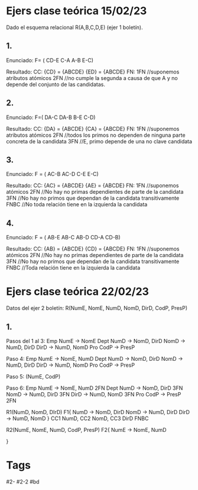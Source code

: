 # Ejers clase teórica 15/02/23
Dado el esquema relacional R(A,B,C,D,E) (ejer 1 boletín).
## 1.
Enunciado:
F= (
CD-E
C-A
A-B
E-C)

Resultado:
CC:
{CD} = {ABCDE}
{ED} = {ABCDE}
FN:
1FN //suponemos atributos atómicos
2FN //no cumple la segunda a causa de que A y no depende del conjunto de las candidatas.
## 2.
Enunciado:
F=(
DA-C
DA-B
B-E
C-D)

Resultado:
CC:
{DA} = {ABCDE}
{CA} = {ABCDE}
FN:
1FN //suponemos atributos atómicos
2FN //todos los primos no dependen de ninguna parte concreta de la candidata
3FN //E, primo depende de una no clave candidata
## 3.
Enunciado:
F = (
AC-B
AC-D
C-E
E-C)

Resultado:
CC:
{AC} = {ABCDE}
{AE} = {ABCDE}
FN:
1FN //suponemos atómicos
2FN //No hay no primas dependientes de parte de la candidata
3FN //No hay no primos que dependan de la candidata transitivamente
FNBC //No toda relación tiene en la izquierda la candidata
## 4.
Enunciado:
F = (
AB-E
AB-C
AB-D
CD-A
CD-B)

Resultado:
CC:
{AB} = {ABCDE}
{CD} = {ABCDE}
FN:
1FN //suponemos atómicos
2FN //No hay no primas dependientes de parte de la candidata
3FN //No hay no primos que dependan de la candidata transitivamente
FNBC //Toda relación tiene en la izquierda la candidata
# Ejers clase teórica 22/02/23
Datos del ejer 2 boletín:
R(NumE, NomE, NumD, NomD, DirD, CodP, PresP)
## 1.
Pasos del 1 al 3:
Emp
	NumE -> NomE
Dept
	NumD -> NomD, DirD
	NomD -> NumD, DirD
	DirD -> NumD, NomD
Pro
	CodP -> PresP

Paso 4:
Emp
	NumE -> NomE, NumD
Dept
	NumD -> NomD, DirD
	NomD -> NumD, DirD
	DirD -> NumD, NomD
Pro
	CodP -> PresP

Paso 5:
(NumE, CodP)

Paso 6:
Emp
	NumE -> NomE, NumD 2FN
Dept
	NumD -> NomD, DirD 3FN
	NomD -> NumD, DirD 3FN
	DirD -> NumD, NomD 3FN
Pro
	CodP -> PresP 2FN

R1(NumD, NomD, DIrD)
F1{
	NumD -> NomD, DirD
	NomD -> NumD, DirD
	DirD -> NumD, NomD
}
CC1 NumD, CC2 NomD, CC3 DirD
FNBC

R2(NumE, NomE, NumD, CodP, PresP)
F2{
	NumE -> NomE, NumD
	
}
# Tags
#2- 
#2-2 
#bd